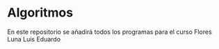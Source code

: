# Algoritmos
En este repositorio se añadirá todos los programas para el curso
Flores Luna Luis Eduardo
